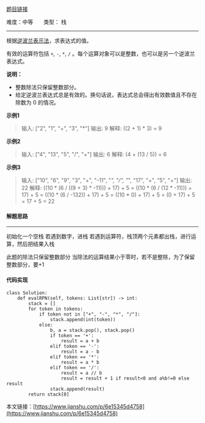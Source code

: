  [题目链接](https://leetcode-cn.com/problems/evaluate-reverse-polish-notation/)

难度：中等         &nbsp;&nbsp;&nbsp;&nbsp;&nbsp;&nbsp;类型：  栈
***
根据[逆波兰表示法](https://baike.baidu.com/item/%E9%80%86%E6%B3%A2%E5%85%B0%E5%BC%8F/128437)，求表达式的值。

有效的运算符包括 `+`, `-`, `*`, `/` 。每个运算对象可以是整数，也可以是另一个逆波兰表达式。

**说明：**

*   整数除法只保留整数部分。
*   给定逆波兰表达式总是有效的。换句话说，表达式总会得出有效数值且不存在除数为 0 的情况。

 
**示例1**
> 输入: ["2", "1", "+", "3", "*"]
输出: 9
解释: ((2 + 1) * 3) = 9

**示例2**
> 输入: ["4", "13", "5", "/", "+"]
输出: 6
解释: (4 + (13 / 5)) = 6

**示例3**
> 输入: ["10", "6", "9", "3", "+", "-11", "*", "/", "*", "17", "+", "5", "+"]
输出: 22
解释: 
  ((10 * (6 / ((9 + 3) * -11))) + 17) + 5
= ((10 * (6 / (12 * -11))) + 17) + 5
= ((10 * (6 / -132)) + 17) + 5
= ((10 * 0) + 17) + 5
= (0 + 17) + 5
= 17 + 5
= 22
#### 解题思路
***
 初始化一个空栈
若遇到数字，进栈
若遇到运算符，栈顶两个元素都出栈，进行运算，然后把结果入栈

此题的除法只保留整数部分
当除法的运算结果小于零时，若不是整除，为了保留整数部分，要+1


#### 代码实现
```
class Solution:
    def evalRPN(self, tokens: List[str]) -> int:
        stack = []
        for token in tokens:
            if token not in ["+", "-", "*", "/"]:
                stack.append(int(token))              
            else:
                b, a = stack.pop(), stack.pop()
                if token == '+':
                    result = a + b
                elif token == '-':
                    result = a - b
                elif token == '*':
                    result = a * b
                elif token == '/':
                    result = a // b
                    result = result + 1 if result<0 and a%b!=0 else result                
                stack.append(result)
        return stack[0]
```

本文链接：[https://www.jianshu.com/p/6e15345d4758](https://www.jianshu.com/p/6e15345d4758)
